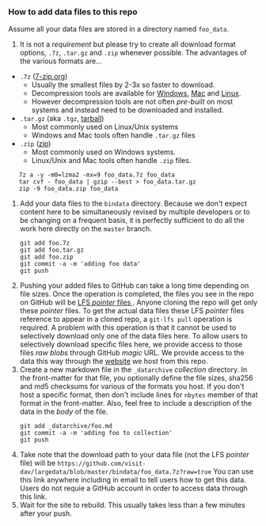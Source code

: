 ### How to add data files to this repo

Assume all your data files are stored in a directory named `foo_data`.

1.  It is not a *requirement* but please try to create all download format options,
`.7z`, `.tar.gz` and `.zip` whenever possible. The advantages of the various
formats are...
  * `.7z` ([7-zip.org](https://www.7-zip.org/download.html))
     * Usually the smallest files by 2-3x so faster to download.
     * Decompression tools are available for [Windows](https://www.7-zip.org/download.html),
       [Mac](https://apps.apple.com/us/app/the-unarchiver/id425424353) and
       [Linux](https://www.7-zip.org/download.html).
     * However decompression tools are not often *pre-built* on most systems and instead
       need to be downloaded and installed.
  * `.tar.gz` (aka `.tgz`, [tarball](https://en.wikipedia.org/wiki/Tar_(computing)))
     * Most commonly used on Linux/Unix systems
     * Windows and Mac tools often handle `.tar.gz` files
  * `.zip` ([zip](https://en.wikipedia.org/wiki/Zip_(file_format)))
     * Most commonly used on Windows systems.
     * Linux/Unix and Mac tools often handle `.zip` files.
  ```
     7z a -y -m0=lzma2 -mx=9 foo_data.7z foo_data
     tar cvf - foo_data | gzip --best > foo_data.tar.gz
     zip -9 foo_data.zip foo_data 
  ```
1. Add your data files to the `bindata` directory. Because we don't expect content here
to be simultaneously revised by multiple developers or to be changing on a frequent basis,
it is perfectly sufficient to do all the work here directly on the `master` branch.
   ```
   git add foo.7z
   git add foo.tar.gz
   git add foo.zip
   git commit -a -m 'adding foo data'
   git push
   ```
1. Pushing your added files to GitHub can take a long time depending on file sizes.
Once the operation is completed, the files you see in the repo on GitHub will be
[LFS *pointer* files ](https://help.github.com/en/github/managing-large-files/about-git-large-file-storage#pointer-file-format).
Anyone cloning the repo will get only these *pointer* files. To get the actual data
files these LFS *pointer* files reference to appear in a cloned repo, a `git-lfs pull`
operation is required. A problem with this operation is that it cannot be used to
selectively download only one of the data files here. To allow users to selectively
download specific files here, we provide access to those files *raw blobs* through
GitHub *magic* URL. We provide access to the data this way through the
[website](https://visit-dav.github.io/largedata/) we host from this repo.
1. Create a new markdown file in the `_datarchive` *collection* directory. In the
front-matter for that file, you optionally define the file sizes, sha256 and md5
checksums for various of the formats you host. If you don't host a specific format,
then don't include lines for `nbytes` member of that format in the front-matter.
Also, feel free to include a description of the data in the *body* of the file.
   ```
   git add _datarchive/foo.md
   git commit -a -m 'adding foo to collection'
   git push
   ```
1. Take note that the download path to your data file (not the LFS *pointer* file)
will be `https://github.com/visit-dav/largedata/blob/master/bindata/foo_data.7z?raw=true`
You can use this link anywhere including in email to tell users how to get this
data. Users do not requie a GitHub account in order to access data through this link.
1. Wait for the site to rebuild. This usually takes less than a few minutes after
your push.

